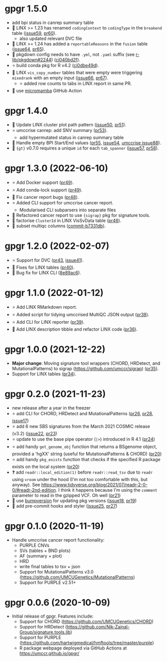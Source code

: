 # gpgr 1.5.0

- add bpi status in canrep summary table
- :bug: LINX >= 1.23 has renamed `codingContext` to `codingType` in the `breakend` table
  ([issue59](https://github.com/umccr/gpgr/issues/59), [pr60](https://github.com/umccr/gpgr/pull/60)).
  - also updated relevant DVC file
- :bug: LINX >= 1.24 has added a `reportableReasons` in the `fusion` table
  ([issue64](https://github.com/umccr/gpgr/issues/64), [pr65](https://github.com/umccr/gpgr/pull/65)).
- :bug: pkgdown config needs to have `.yml`, not `.yaml` suffix (see [r-lib/pkgdown#2244](https://github.com/r-lib/pkgdown/issues/2244)) ([ci040bd2f](https://github.com/umccr/gpgr/commit/040bd2f)).
- :star: build conda pkg for R v4.2 ([ci0dbe49d](https://github.com/umccr/gpgr/commit/0dbe49d)).
- :bug: LINX `vis_copy_number` tables that were empty were triggering `mixedrank` with an empty input ([issue66](https://github.com/umccr/gpgr/issues/64), [pr67](https://github.com/umccr/gpgr/pull/67)).
  - :star: added row counts to tabs in LINX report in same PR.
- :wrench: use [micromamba](https://github.com/mamba-org/setup-micromamba/tree/main) GitHub Action

# gpgr 1.4.0

- :bug: Update LINX cluster plot path pattern ([issue50](https://github.com/umccr/gpgr/issues/50),
  [pr51](https://github.com/umccr/gpgr/pull/51)).
- :star: umccrise canrep: add SNV summary ([pr53](https://github.com/umccr/gpgr/pull/53)).
  - add hypermutated status in canrep summary table
- :bug: Handle empty BPI Start/End values ([pr55](https://github.com/umccr/gpgr/pull/55),
  [issue54](https://github.com/umccr/gpgr/issues/54), [umccrise issue88](https://github.com/umccr/umccrise/issues/88)).
- :bug: `{gt}` v0.7.0 requires a unique `id` for each `tab_spanner` ([issue57](https://github.com/umccr/gpgr/issues/57),
  [pr58](https://github.com/umccr/gpgr/pull/58)).

# gpgr 1.3.0 (2022-06-10)

- :star: Add Docker support ([pr49](https://github.com/umccr/gpgr/pull/49)).
- :star: Add conda-lock support ([pr49](https://github.com/umccr/gpgr/pull/49)).
- :bug: Fix cancer report bugs ([pr48](https://github.com/umccr/gpgr/pull/48)).
- :star: Added CLI support for umccrise cancer report.
  - Modularised CLI subparsers into separate files
- :wrench: Refactored cancer report to use `{sigrap}` pkg for signature tools.
- :wrench: factorise `ClusterId` in LINX VisSvData table ([pr46](https://github.com/umccr/gpgr/pull/46)).
- :wrench: subset multiqc columns ([commit-b7331db](https://github.com/umccr/gpgr/commit/b7331db86151bcbd82268dad264acf823df7471d)).

# gpgr 1.2.0 (2022-02-07)

- :star: Support for DVC ([pr43](https://github.com/umccr/gpgr/pull/43), [issue41](https://github.com/umccr/gpgr/issues/41)).
- :wrench: Fixes for LINX tables ([pr40](https://github.com/umccr/gpgr/pull/40)).
- :wrench: Bug fix for LINX CLI ([8e89ac6](https://github.com/umccr/gpgr/commit/8e89ac67ba45d64e814772b1c12d6fc3b8e7a45d)).

# gpgr 1.1.0 (2022-01-12)

- :star: Add LINX RMarkdown report.
- :star: Added script for tidying umccrised MultiQC JSON output ([pr38](https://github.com/umccr/gpgr/pull/38)).
- :star: Add CLI for LINX reporter ([pr39](https://github.com/umccr/gpgr/pull/39)).
- :wrench: Add LINX description tibble and refactor LINX code ([pr36](https://github.com/umccr/gpgr/pull/36)).

# gpgr 1.0.0 (2021-12-22)

- **Major change**: Moving signature tool wrappers (CHORD, HRDetect, and
  MutationalPatterns) to sigrap (https://github.com/umccr/sigrap)
  ([pr35](https://github.com/umccr/gpgr/pull/35)).
- Support for LINX tables ([pr34](https://github.com/umccr/gpgr/pull/34)).

# gpgr 0.2.0 (2021-11-23)

- new release after a year in the freezer
- :star: add CLI for CHORD, HRDetect and MutationalPatterns
  ([pr26](https://github.com/umccr/gpgr/pull/26),
  [pr28](https://github.com/umccr/gpgr/pull/28),
  [issue17](https://github.com/umccr/gpgr/issues/17))
- :star: add 6 new SBS signatures from the March 2021 COSMIC release (v3.2)
  ([issue22](https://github.com/umccr/gpgr/issues/22),
  [pr23](https://github.com/umccr/gpgr/pull/23))
- :star: update to use the base pipe operator (`|>`) introduced in R 4.1
  ([pr24](https://github.com/umccr/gpgr/pull/24))
- :star: add handy `get_genome_obj` function that returns a BSgenome object, provided
  a 'hgXX' string (useful for MutationalPatterns & CHORD)
  ([pr20](https://github.com/umccr/gpgr/pull/20))
- :star: add handy `pkg_exists` function that checks if the specified R package
  exists on the local system ([pr20](https://github.com/umccr/gpgr/pull/20))
- :question: add `readr::local_edition(1)` before `readr::read_tsv` due to
  `readr` using `vroom` under the hood (I'm not too comfortable with this,
  but anyway). See <https://www.tidyverse.org/blog/2021/07/readr-2-0-0/#readr-2nd-edition>.
  I think it happens because I'm using the `comment` parameter to read in the
  gzipped VCF. Oh well ([pr21](https://github.com/umccr/gpgr/pull/21))
- :wrench: use [bumpversion](https://github.com/c4urself/bump2version) for
  updating pkg versions
  ([issue18](https://github.com/umccr/gpgr/issues/18),
  [pr19](https://github.com/umccr/gpgr/pull/19))
- :wrench: add pre-commit hooks and styler
  ([issue25](https://github.com/umccr/gpgr/issues/25),
  [pr27](https://github.com/umccr/gpgr/pull/27))

# gpgr 0.1.0 (2020-11-19)

- Handle umccrise cancer report functionality:
  - PURPLE CNVs
  - SVs (tables + BND plots)
  - AF (summary + plot)
  - HRD
  - write final tables to tsv + json
  - Support for MutationalPatterns v3.0 (https://github.com/UMCUGenetics/MutationalPatterns)
  - Support for PURPLE v2.51+

# gpgr 0.0.6 (2020-10-09)

- Initial release of gpgr. Features include:
  - Support for CHORD (https://github.com/UMCUGenetics/CHORD)
  - Support for HRDetect (https://github.com/Nik-Zainal-Group/signature.tools.lib)
  - Support for PURPLE (https://github.com/hartwigmedical/hmftools/tree/master/purple)
  - R package webpage deployed via GitHub Actions at https://umccr.github.io/gpgr/

